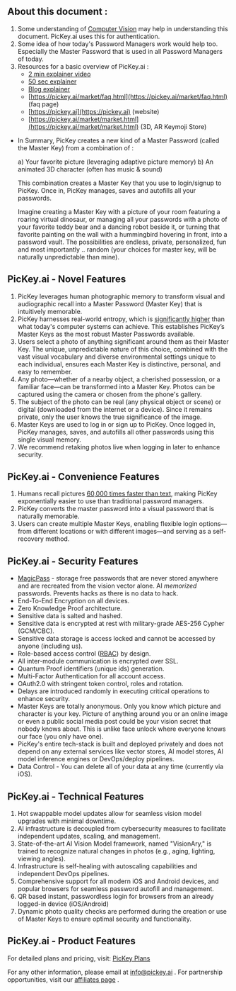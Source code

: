 ## About this document : 
1. Some understanding of [Computer Vision](https://en.wikipedia.org/wiki/Computer_vision) may help in understanding this document. PicKey.ai uses this for authentication.
2. Some idea of how today's Password Managers work would help too. Especially the Master Password that is used in all Password Managers of today.
3. Resources for a basic overview of PicKey.ai :
	- [2 min explainer video](https://youtu.be/KedRFg-Qg_Y?si=z_avMTKaUk7up-PI)
	- [50 sec explainer](https://youtu.be/MY7DG6qOmg0)
	- [Blog explainer](https://blog.pickey.ai/pickey-ai-the-future-of-password-management/)
	- [https://pickey.ai/market/faq.html](https://pickey.ai/market/faq.html) (faq page)
	- [https://pickey.ai](https://pickey.ai) (website)
	- [https://pickey.ai/market/market.html](https://pickey.ai/market/market.html) (3D, AR Keymoji Store)
 - In Summary, PicKey creates a new kind of a Master Password (called the Master Key) from a combination of :

    a) Your favorite picture (leveraging adaptive picture memory)
    b) An animated 3D character (often has music & sound)

	This combination creates a Master Key that you use to login/signup to PicKey. Once in, PicKey manages, saves and autofills all your passwords.
	
	Imagine creating a Master Key with a picture of your room featuring a roaring virtual dinosaur, or managing all your passwords with a photo of your favorite teddy bear and a dancing robot beside it, or turning that favorite painting on the wall with a hummingbird hovering in front, into a password vault.
The possibilities are endless, private, personalized, fun and most importantly .. random (your choices for master key, will be naturally unpredictable than mine).
## PicKey.ai - Novel Features
1. PicKey leverages human photographic memory to transform visual and audiographic recall into a Master Password (Master Key) that is intuitively memorable.
2. PicKey harnesses real-world entropy, which is [significantly higher](https://blog.pickey.ai/defying-brute-force-the-unparalleled-strength-of-pickeys-master-key/) than what today's computer systems can achieve. This establishes PicKey’s Master Keys as the most robust Master Passwords available.
3. Users select a photo of anything significant around them as their Master Key. The unique, unpredictable nature of this choice, combined with the vast visual vocabulary and diverse environmental settings unique to each individual, ensures each Master Key is distinctive, personal, and easy to remember.
4. Any photo—whether of a nearby object, a cherished possession, or a familiar face—can be transformed into a Master Key. Photos can be captured using the camera or chosen from the phone's gallery.
5. The subject of the photo can be real (any physical object or scene) or digital (downloaded from the internet or a device). Since it remains private, only the user knows the true significance of the image.
6.  Master Keys are used to log in or sign up to PicKey. Once logged in, PicKey manages, saves, and autofills all other passwords using this single visual memory.
7. We recommend retaking photos live when logging in later to enhance security.
## PicKey.ai - Convenience Features
1. Humans recall pictures [60,000 times faster than text](https://medtechintelligence.com/column/the-power-of-visuals/), making PicKey exponentially easier to use than traditional password managers.
2. PicKey converts the master password into a visual password that is naturally memorable.
3. Users can create multiple Master Keys, enabling flexible login options—from different locations or with different images—and serving as a self-recovery method.
## PicKey.ai - Security Features
- [MagicPass](https://pickey.ai/#magicpass) - storage free passwords that are never stored anywhere and are recreated from the vision vector alone. AI *memorized* passwords. Prevents hacks as there is no data to hack.
- End-To-End Encryption on all devices.
- Zero Knowledge Proof architecture.
- Sensitive data is salted and hashed.
- Sensitive data is encrypted at rest with military-grade AES-256 Cypher (GCM/CBC).
- Sensitive data storage is access locked and cannot be accessed by anyone (including us).
- Role-based access control ([RBAC](https://en.wikipedia.org/wiki/Role-based_access_control)) by design.
- All inter-module communication is encrypted over SSL.
- Quantum Proof identifiers (unique ids) generation.
- Multi-Factor Authentication for all account access.
- OAuth2.0 with stringent token control, roles and rotation.
- Delays are introduced randomly in executing critical operations to enhance security.
- Master Keys are totally anonymous. Only you know which picture and character is your key. Picture of anything around you or an online image or even a public social media post could be your vision secret that nobody knows about. This is unlike face unlock where everyone knows our face (you only have one).
- PicKey's entire tech-stack is built and deployed privately and does not depend on any external services like vector stores, AI model stores, AI model inference engines or DevOps/deploy pipelines.
- Data Control - You can delete all of your data at any time (currently via iOS).
## PicKey.ai - Technical Features
1. Hot swappable model updates allow for seamless vision model upgrades with minimal downtime.
2. AI infrastructure is decoupled from cybersecurity measures to facilitate independent updates, scaling, and management.
3. State-of-the-art AI Vision Model framework, named "VisionAry," is trained to recognize natural changes in photos (e.g., aging, lighting, viewing angles).
4. Infrastructure is self-healing with autoscaling capabilities and independent DevOps pipelines.
5. Comprehensive support for all modern iOS and Android devices, and popular browsers for seamless password autofill and management.
6. QR based instant, passwordless login for browsers from an already logged-in device (iOS/Android)
7. Dynamic photo quality checks are performed during the creation or use of Master Keys to ensure optimal security and functionality.
## PicKey.ai - Product Features
For detailed plans and pricing, visit: [PicKey Plans](https://pickey.ai/#plans)

For any other information, please email at info@pickey.ai . For partnership opportunities, visit our [affiliates page](https://pickey.ai/affiliates/affiliates.html) .

